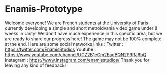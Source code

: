 # Enamis-Prototype
Welcome everyone! We are French students at the University of Paris currently developing a simple and short metroidvania video game under 8 weeks in Unity! We don't have much experience in this specific area, but we are ready to share our progress here! The game may not be 100% complete at the end.
Here are some social networks links :
Twitter : https://twitter.com/EnamisStudios
Youtube : https://www.youtube.com/channel/UCZ2B1eCm2EadBQN2P9RJ6bQ
Instagram : https://www.instagram.com/enamisstudios/
Thank you for leaving any kind of feedback!
